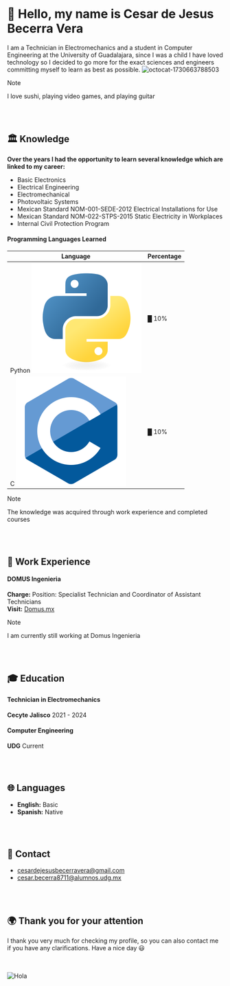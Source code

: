 # 👋 Hello, my name is Cesar de Jesus Becerra Vera   
I am a Technician in Electromechanics and a student in Computer Engineering at the University of Guadalajara, since I was a child I have loved technology so I decided to go more for the exact sciences and engineers committing myself to learn as best as possible.
![octocat-1730663788503](https://github.com/user-attachments/assets/de577658-afb8-4a9b-9245-7cbb42560dab)
> [!NOTE]
> I love sushi, playing video games, and playing guitar

<br><br>
## 🏛 Knowledge
**Over the years I had the opportunity to learn several knowledge which are linked to my career:**
- Basic Electronics
- Electrical Engineering
- Electromechanical
- Photovoltaic Systems
- Mexican Standard NOM-001-SEDE-2012 Electrical Installations for Use
- Mexican Standard NOM-022-STPS-2015 Static Electricity in Workplaces
- Internal Civil Protection Program
#### Programming Languages Learned
| Language       | Percentage | 
|----------------|------------|
| Python ![Python](https://raw.githubusercontent.com/devicons/devicon/master/icons/python/python-original.svg)|  █ 10%        |
|C ![C](https://raw.githubusercontent.com/devicons/devicon/master/icons/c/c-original.svg)|  █ 10%          |
> [!NOTE]
> The knowledge was acquired through work experience and completed courses

<br><br>
## 💼 Work Experience
#### DOMUS Ingenieria  
**Charge:** Position: Specialist Technician and Coordinator of Assistant Technicians   
**Visit:** [Domus.mx](https://domus.mx/)
> [!NOTE]
> I am currently still working at Domus Ingenieria

<br><br>
## 🎓 Education
#### Technician in Electromechanics   
**Cecyte Jalisco**
2021 - 2024
#### Computer Engineering   
**UDG**
Current

<br><br>
## 🌐 Languages
- **English:** Basic
- **Spanish:** Native

<br><br>
## 📧 Contact
- cesardejesusbecerravera@gmail.com
- cesar.becerra8711@alumnos.udg.mx

<br><br>
## 🌍 Thank you for your attention 
I thank you very much for checking my profile, so you can also contact me if you have any clarifications.
Have a nice day 😃

<br><br>
![Hola](https://github.com/user-attachments/assets/4235786f-698a-4025-bf47-9975a0f35513)

